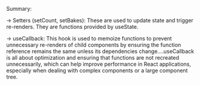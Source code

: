 Summary:

-> Setters (setCount, setBakes): These are used to update state and trigger re-renders. They are functions provided by useState.

-> useCallback: This hook is used to memoize functions to prevent unnecessary re-renders of child components by ensuring the function reference remains the same unless its dependencies change....useCallback is all about optimization and ensuring that functions are not recreated unnecessarily, which can help improve performance in React applications, especially when dealing with complex components or a large component tree.







